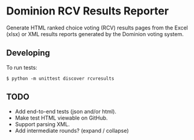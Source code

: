 # Dominion RCV Results Reporter

Generate HTML ranked choice voting (RCV) results pages from the
Excel (xlsx) or XML results reports generated by the Dominion voting system.

## Developing

To run tests:

```
$ python -m unittest discover rcvresults
```

## TODO

* Add end-to-end tests (json and/or html).
* Make test HTML viewable on GitHub.
* Support parsing XML.
* Add intermediate rounds? (expand / collapse)
